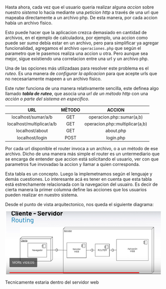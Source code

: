 Hasta ahora, cada vez que el usuario queria realizar alguna *accion* sobre nuestro *sistema* lo hacía mediante una *peticion http* a través de una url que mapeaba directamente a un archivo php. De esta manera, por cada accion había un archivo fisico.

Esto puede hacer que la aplicacion crezca demasiado en cantidad de archivos, en el ejemplo de calculadora, por ejemplo, una accion como puede ser *suma* debía estar en un archivo, pero para simplificar ya agregar funcionalidad, agregamos el archivo `operaciones.php` que según el parametro que le pasemos realiza una accion u otra. Pero aunque sea mejor, sigue existiendo una correlacion entre una url y un archivo php.

Una de las opciones más utilizadaas para resolver este problema es el *ruteo*. Es una manera de *configurar la aplicacion* para que acepte urls que no necesariamente mapeen a un archivo fisico.

Este ruter funciona de una manera relativamente sencilla, este definea algo llamado ***tabla de ruteo***, que asocia una *url de un método http* con una *acción o parte del sistema en especifico*.

|      URL                |    MËTODO  |      ACCION                   |
|:-----------------------:|:----------:|:-----------------------------:|
|localhost/sumar/a/b      |     GET    |operacion.php::sumar(a,b)      |
|localhost/multiplicar/a/b|     GET    |operacion.php::multiplicar(a,b)|
|localhost/about          |    GET     |about.php                      |
|localhost/login          | POST       | login.php                     |


Por  cada url disponible el router invoca a un archivo, o a un método de ese archivo. Dicho de una manera más simple el router es un untermediario que se encarga de entender que accion está solicitando el usuario, ver con que parametros fue invovadao la accion y llamar a quien corresponda.

Esta tabla es un concepto. Luego la implemetnamos según el lenguaje y demás cuestiones. Lo interesante acá es tener en cuenta que esta tabla está  estrechamente relacionada con la navegacion del usuairo. Es decir de cierta manera la primer columna define las acciones que los usuarios pueden realizar en nuestro sistema.

Desde el punto de vista arquitectonico, nos queda el siguiente diagrama:

![diagrama](../img/diagrama-router.png)

Tecnicamente estaria dentro del servidor web